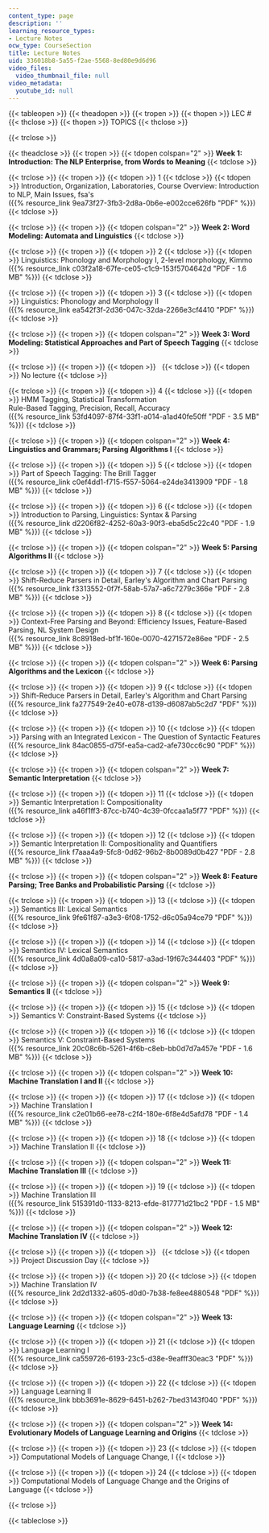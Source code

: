 ```yaml
---
content_type: page
description: ''
learning_resource_types:
- Lecture Notes
ocw_type: CourseSection
title: Lecture Notes
uid: 336018b8-5a55-f2ae-5568-8ed80e9d6d96
video_files:
  video_thumbnail_file: null
video_metadata:
  youtube_id: null
---
```


{{< tableopen >}}
{{< theadopen >}}
{{< tropen >}}
{{< thopen >}}
LEC #
{{< thclose >}}
{{< thopen >}}
TOPICS
{{< thclose >}}

{{< trclose >}}

{{< theadclose >}}
{{< tropen >}}
{{< tdopen colspan="2" >}}
**Week 1: Introduction: The NLP Enterprise, from Words to Meaning**
{{< tdclose >}}

{{< trclose >}}
{{< tropen >}}
{{< tdopen >}}
1
{{< tdclose >}}
{{< tdopen >}}
Introduction, Organization, Laboratories, Course Overview: Introduction to NLP, Main Issues, fsa's  
({{% resource_link 9ea73f27-3fb3-2d8a-0b6e-e002cce626fb "PDF" %}})
{{< tdclose >}}

{{< trclose >}}
{{< tropen >}}
{{< tdopen colspan="2" >}}
**Week 2: Word Modeling: Automata and Linguistics**
{{< tdclose >}}

{{< trclose >}}
{{< tropen >}}
{{< tdopen >}}
2
{{< tdclose >}}
{{< tdopen >}}
Linguistics: Phonology and Morphology I, 2-level morphology, Kimmo  
({{% resource_link c03f2a18-67fe-ce05-c1c9-153f5704642d "PDF - 1.6 MB" %}})
{{< tdclose >}}

{{< trclose >}}
{{< tropen >}}
{{< tdopen >}}
3
{{< tdclose >}}
{{< tdopen >}}
Linguistics: Phonology and Morphology II  
({{% resource_link ea542f3f-2d36-047c-32da-2266e3cf4410 "PDF" %}})
{{< tdclose >}}

{{< trclose >}}
{{< tropen >}}
{{< tdopen colspan="2" >}}
**Week 3: Word Modeling: Statistical Approaches and Part of Speech Tagging**
{{< tdclose >}}

{{< trclose >}}
{{< tropen >}}
{{< tdopen >}}
 
{{< tdclose >}}
{{< tdopen >}}
No lecture
{{< tdclose >}}

{{< trclose >}}
{{< tropen >}}
{{< tdopen >}}
4
{{< tdclose >}}
{{< tdopen >}}
HMM Tagging, Statistical Transformation  
Rule-Based Tagging, Precision, Recall, Accuracy  
({{% resource_link 53fd4097-87f4-33f1-a014-a1ad40fe50ff "PDF - 3.5 MB" %}})
{{< tdclose >}}

{{< trclose >}}
{{< tropen >}}
{{< tdopen colspan="2" >}}
**Week 4: Linguistics and Grammars; Parsing Algorithms I**
{{< tdclose >}}

{{< trclose >}}
{{< tropen >}}
{{< tdopen >}}
5
{{< tdclose >}}
{{< tdopen >}}
Part of Speech Tagging: The Brill Tagger  
({{% resource_link c0ef4dd1-f715-f557-5064-e24de3413909 "PDF - 1.8 MB" %}})
{{< tdclose >}}

{{< trclose >}}
{{< tropen >}}
{{< tdopen >}}
6
{{< tdclose >}}
{{< tdopen >}}
Introduction to Parsing, Linguistics: Syntax & Parsing  
({{% resource_link d2206f82-4252-60a3-90f3-eba5d5c22c40 "PDF - 1.9 MB" %}})
{{< tdclose >}}

{{< trclose >}}
{{< tropen >}}
{{< tdopen colspan="2" >}}
**Week 5: Parsing Algorithms II**
{{< tdclose >}}

{{< trclose >}}
{{< tropen >}}
{{< tdopen >}}
7
{{< tdclose >}}
{{< tdopen >}}
Shift-Reduce Parsers in Detail, Earley's Algorithm and Chart Parsing  
({{% resource_link f3313552-0f7f-58ab-57a7-a6c7279c366e "PDF - 2.8 MB" %}})
{{< tdclose >}}

{{< trclose >}}
{{< tropen >}}
{{< tdopen >}}
8
{{< tdclose >}}
{{< tdopen >}}
Context-Free Parsing and Beyond: Efficiency Issues, Feature-Based Parsing, NL System Design  
({{% resource_link 8c8918ed-bf1f-160e-0070-4271572e86ee "PDF - 2.5 MB" %}})
{{< tdclose >}}

{{< trclose >}}
{{< tropen >}}
{{< tdopen colspan="2" >}}
**Week 6: Parsing Algorithms and the Lexicon**
{{< tdclose >}}

{{< trclose >}}
{{< tropen >}}
{{< tdopen >}}
9
{{< tdclose >}}
{{< tdopen >}}
Shift-Reduce Parsers in Detail, Earley's Algorithm and Chart Parsing ({{% resource_link fa277549-2e40-e078-d139-d6087ab5c2d7 "PDF" %}})
{{< tdclose >}}

{{< trclose >}}
{{< tropen >}}
{{< tdopen >}}
10
{{< tdclose >}}
{{< tdopen >}}
Parsing with an Integrated Lexicon - The Question of Syntactic Features  
({{% resource_link 84ac0855-d75f-ea5a-cad2-afe730cc6c90 "PDF" %}})
{{< tdclose >}}

{{< trclose >}}
{{< tropen >}}
{{< tdopen colspan="2" >}}
**Week 7: Semantic Interpretation**
{{< tdclose >}}

{{< trclose >}}
{{< tropen >}}
{{< tdopen >}}
11
{{< tdclose >}}
{{< tdopen >}}
Semantic Interpretation I: Compositionality  
({{% resource_link a46f1ff3-87cc-b740-4c39-0fccaa1a5f77 "PDF" %}})
{{< tdclose >}}

{{< trclose >}}
{{< tropen >}}
{{< tdopen >}}
12
{{< tdclose >}}
{{< tdopen >}}
Semantic Interpretation II: Compositionality and Quantifiers  
({{% resource_link f7aaa4a9-5fc8-0d62-96b2-8b0089d0b427 "PDF - 2.8 MB" %}})
{{< tdclose >}}

{{< trclose >}}
{{< tropen >}}
{{< tdopen colspan="2" >}}
**Week 8: Feature Parsing; Tree Banks and Probabilistic Parsing**
{{< tdclose >}}

{{< trclose >}}
{{< tropen >}}
{{< tdopen >}}
13
{{< tdclose >}}
{{< tdopen >}}
Semantics III: Lexical Semantics  
({{% resource_link 9fe61f87-a3e3-6f08-1752-d6c05a94ce79 "PDF" %}})
{{< tdclose >}}

{{< trclose >}}
{{< tropen >}}
{{< tdopen >}}
14
{{< tdclose >}}
{{< tdopen >}}
Semantics IV: Lexical Semantics  
({{% resource_link 4d0a8a09-ca10-5817-a3ad-19f67c344403 "PDF" %}})
{{< tdclose >}}

{{< trclose >}}
{{< tropen >}}
{{< tdopen colspan="2" >}}
**Week 9: Semantics II**
{{< tdclose >}}

{{< trclose >}}
{{< tropen >}}
{{< tdopen >}}
15
{{< tdclose >}}
{{< tdopen >}}
Semantics V: Constraint-Based Systems
{{< tdclose >}}

{{< trclose >}}
{{< tropen >}}
{{< tdopen >}}
16
{{< tdclose >}}
{{< tdopen >}}
Semantics V: Constraint-Based Systems  
({{% resource_link 20c08c6b-5261-4f6b-c8eb-bb0d7d7a457e "PDF - 1.6 MB" %}})
{{< tdclose >}}

{{< trclose >}}
{{< tropen >}}
{{< tdopen colspan="2" >}}
**Week 10: Machine Translation I and II**
{{< tdclose >}}

{{< trclose >}}
{{< tropen >}}
{{< tdopen >}}
17
{{< tdclose >}}
{{< tdopen >}}
Machine Translation I  
({{% resource_link c2e01b66-ee78-c2f4-180e-6f8e4d5afd78 "PDF - 1.4 MB" %}})
{{< tdclose >}}

{{< trclose >}}
{{< tropen >}}
{{< tdopen >}}
18
{{< tdclose >}}
{{< tdopen >}}
Machine Translation II
{{< tdclose >}}

{{< trclose >}}
{{< tropen >}}
{{< tdopen colspan="2" >}}
**Week 11: Machine Translation III**
{{< tdclose >}}

{{< trclose >}}
{{< tropen >}}
{{< tdopen >}}
19
{{< tdclose >}}
{{< tdopen >}}
Machine Translation III  
({{% resource_link 515391d0-1133-8213-efde-817771d21bc2 "PDF - 1.5 MB" %}})
{{< tdclose >}}

{{< trclose >}}
{{< tropen >}}
{{< tdopen colspan="2" >}}
**Week 12: Machine Translation IV**
{{< tdclose >}}

{{< trclose >}}
{{< tropen >}}
{{< tdopen >}}
 
{{< tdclose >}}
{{< tdopen >}}
Project Discussion Day
{{< tdclose >}}

{{< trclose >}}
{{< tropen >}}
{{< tdopen >}}
20
{{< tdclose >}}
{{< tdopen >}}
Machine Translation IV  
({{% resource_link 2d2d1332-a605-d0d0-7b38-fe8ee4880548 "PDF" %}})
{{< tdclose >}}

{{< trclose >}}
{{< tropen >}}
{{< tdopen colspan="2" >}}
**Week 13: Language Learning**
{{< tdclose >}}

{{< trclose >}}
{{< tropen >}}
{{< tdopen >}}
21
{{< tdclose >}}
{{< tdopen >}}
Language Learning I  
({{% resource_link ca559726-6193-23c5-d38e-9eafff30eac3 "PDF" %}})
{{< tdclose >}}

{{< trclose >}}
{{< tropen >}}
{{< tdopen >}}
22
{{< tdclose >}}
{{< tdopen >}}
Language Learning II  
({{% resource_link bbb3691e-8629-6451-b262-7bed3143f040 "PDF" %}})
{{< tdclose >}}

{{< trclose >}}
{{< tropen >}}
{{< tdopen colspan="2" >}}
**Week 14: Evolutionary Models of Language Learning and Origins**
{{< tdclose >}}

{{< trclose >}}
{{< tropen >}}
{{< tdopen >}}
23
{{< tdclose >}}
{{< tdopen >}}
Computational Models of Language Change, I
{{< tdclose >}}

{{< trclose >}}
{{< tropen >}}
{{< tdopen >}}
24
{{< tdclose >}}
{{< tdopen >}}
Computational Models of Language Change and the Origins of Language
{{< tdclose >}}

{{< trclose >}}

{{< tableclose >}}